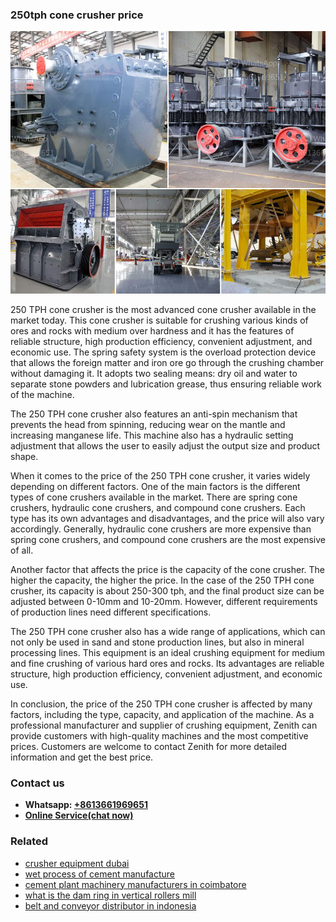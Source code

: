 <h3>250tph cone crusher price</h3><img src='1708309086.jpg' alt=''><p>250 TPH cone crusher is the most advanced cone crusher available in the market today. This cone crusher is suitable for crushing various kinds of ores and rocks with medium over hardness and it has the features of reliable structure, high production efficiency, convenient adjustment, and economic use. The spring safety system is the overload protection device that allows the foreign matter and iron ore go through the crushing chamber without damaging it. It adopts two sealing means: dry oil and water to separate stone powders and lubrication grease, thus ensuring reliable work of the machine.</p><p>The 250 TPH cone crusher also features an anti-spin mechanism that prevents the head from spinning, reducing wear on the mantle and increasing manganese life. This machine also has a hydraulic setting adjustment that allows the user to easily adjust the output size and product shape.</p><p>When it comes to the price of the 250 TPH cone crusher, it varies widely depending on different factors. One of the main factors is the different types of cone crushers available in the market. There are spring cone crushers, hydraulic cone crushers, and compound cone crushers. Each type has its own advantages and disadvantages, and the price will also vary accordingly. Generally, hydraulic cone crushers are more expensive than spring cone crushers, and compound cone crushers are the most expensive of all.</p><p>Another factor that affects the price is the capacity of the cone crusher. The higher the capacity, the higher the price. In the case of the 250 TPH cone crusher, its capacity is about 250-300 tph, and the final product size can be adjusted between 0-10mm and 10-20mm. However, different requirements of production lines need different specifications.</p><p>The 250 TPH cone crusher also has a wide range of applications, which can not only be used in sand and stone production lines, but also in mineral processing lines. This equipment is an ideal crushing equipment for medium and fine crushing of various hard ores and rocks. Its advantages are reliable structure, high production efficiency, convenient adjustment, and economic use.</p><p>In conclusion, the price of the 250 TPH cone crusher is affected by many factors, including the type, capacity, and application of the machine. As a professional manufacturer and supplier of crushing equipment, Zenith can provide customers with high-quality machines and the most competitive prices. Customers are welcome to contact Zenith for more detailed information and get the best price.</p><h3>Contact us</h3><ul><li><strong>Whatsapp:&nbsp;<a href="https://wa.me/8613661969651">+8613661969651</a></strong></li><li><a href="https://swt.shibang-china.com/?git&amp;zhl&amp;250tph cone crusher price"><strong>Online Service(chat now)</strong></a></li></ul><h3>Related</h3><ul><li><a href='crusher equipment dubai.md'>crusher equipment dubai</a></li><li><a href='wet process of cement manufacture.md'>wet process of cement manufacture</a></li><li><a href='cement plant machinery manufacturers in coimbatore.md'>cement plant machinery manufacturers in coimbatore</a></li><li><a href='what is the dam ring in vertical rollers mill.md'>what is the dam ring in vertical rollers mill</a></li><li><a href='belt and conveyor distributor in indonesia.md'>belt and conveyor distributor in indonesia</a></li></ul>